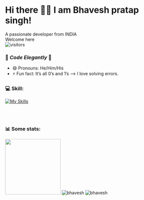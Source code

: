# Hi there 👋🏻 I am Bhavesh pratap singh! 
A passionate developer from INDIA<br>
Welcome here  
![visitors](https://visitor-badge.glitch.me/badge?page_id=bhaveshcode07)
<br>


### 💙 _Code Elegantly_ 💙
<!-- - 🔭 I’m currently working on .. -->
<!-- - 👯 I’m looking to collaborate on ... -->
<!-- - 🤔 I’m looking for help with ... -->
- 😄 Pronouns: He/Him/His
- ⚡ Fun fact: It’s all 0’s and 1’s
--> I love solving errors.

### 💻 Skill:<br>
[![My Skills](https://skillicons.dev/icons?i=c,pyhthon,c,git)](https://skillicons.dev) 
<br>
<br>

<br>
<h3> 📊 Some stats: </h3>
<img height="180em" src="https://github-readme-stats.vercel.app/api?username=bhaveshcode07&show_icons=true&hide_border=true&&count_private=true&include_all_commits=true" /> 
<img src="https://github-readme-stats.vercel.app/api/top-langs?username=bhaveshcode07&show_icons=true&locale=en&layout=compact" alt="bhavesh" />
<img src="https://github-readme-streak-stats.herokuapp.com/?user=codecShivam&" alt="bhavesh" />
<br>



